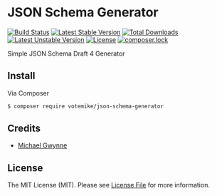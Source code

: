 # JSON Schema Generator

[![Build Status](https://travis-ci.org/votemike/json-schema-generator.svg?branch=master)](https://travis-ci.org/votemike/json-schema-generator)
[![Latest Stable Version](https://poser.pugx.org/votemike/json-schema-generator/v/stable)](https://packagist.org/packages/votemike/json-schema-generator)
[![Total Downloads](https://poser.pugx.org/votemike/json-schema-generator/downloads)](https://packagist.org/packages/votemike/json-schema-generator)
[![Latest Unstable Version](https://poser.pugx.org/votemike/json-schema-generator/v/unstable)](https://packagist.org/packages/votemike/json-schema-generator)
[![License](https://poser.pugx.org/votemike/json-schema-generator/license)](https://packagist.org/packages/votemike/json-schema-generator)
[![composer.lock](https://poser.pugx.org/votemike/json-schema-generator/composerlock)](https://packagist.org/packages/votemike/json-schema-generator)
 
Simple JSON Schema Draft 4 Generator

## Install

Via Composer

``` bash
$ composer require votemike/json-schema-generator
```

## Credits

- [Michael Gwynne](http://www.votemike.co.uk)

## License

The MIT License (MIT). Please see [License File](LICENSE.md) for more information.

[link-author]: https://github.com/votemike
